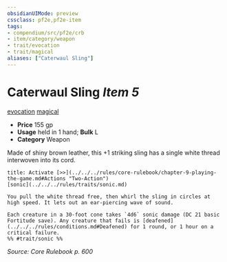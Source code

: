 ```yaml
---
obsidianUIMode: preview
cssclass: pf2e,pf2e-item
tags:
- compendium/src/pf2e/crb
- item/category/weapon
- trait/evocation
- trait/magical
aliases: ["Caterwaul Sling"]
---
```

# Caterwaul Sling *Item 5*  
[evocation](../../../Rules/traits/evocation.md)  [magical](../../../Rules/traits/magical.md)  

- **Price** 155 gp
- **Usage** held in 1 hand; **Bulk** L
- **Category** Weapon

Made of shiny brown leather, this +1 striking sling has a single white thread interwoven into its cord.

```ad-embed-ability
title: Activate [>>](../../../rules/core-rulebook/chapter-9-playing-the-game.md#Actions "Two-Action")
[sonic](../../../rules/traits/sonic.md)  

You pull the white thread free, then whirl the sling in circles at high speed. It lets out an ear-piercing wave of sound.

Each creature in a 30-foot cone takes `4d6` sonic damage (DC 21 basic Fortitude save). Any creature that fails is [deafened](../../../rules/conditions.md#Deafened) for 1 round, or 1 hour on a critical failure.  
%% #trait/sonic %%
```

*Source: Core Rulebook p. 600*
